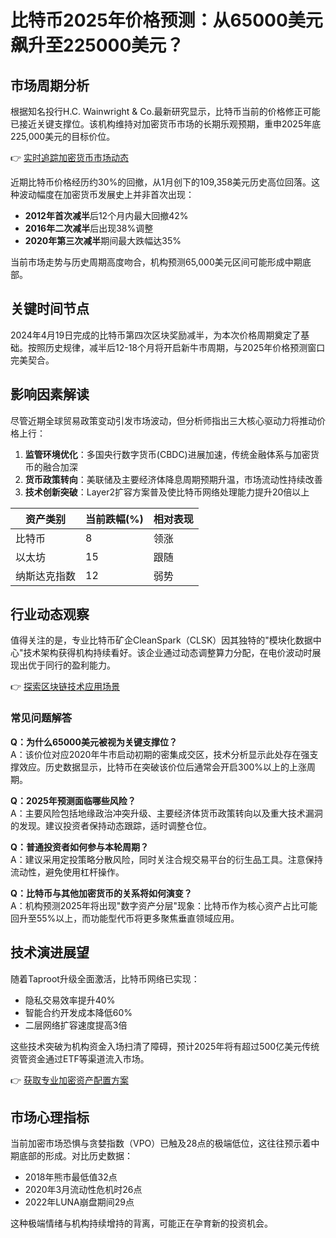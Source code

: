 # 比特币2025年价格预测：从65000美元飙升至225000美元？

## 市场周期分析
根据知名投行H.C. Wainwright & Co.最新研究显示，比特币当前的价格修正可能已接近关键支撑位。该机构维持对加密货币市场的长期乐观预期，重申2025年底225,000美元的目标价位。

👉 [实时追踪加密货币市场动态](https://bit.ly/okx_welcome)

近期比特币价格经历约30%的回撤，从1月创下的109,358美元历史高位回落。这种波动幅度在加密货币发展史上并非首次出现：  
- **2012年首次减半**后12个月内最大回撤42%  
- **2016年二次减半**后出现38%调整  
- **2020年第三次减半**期间最大跌幅达35%  

当前市场走势与历史周期高度吻合，机构预测65,000美元区间可能形成中期底部。

## 关键时间节点
2024年4月19日完成的比特币第四次区块奖励减半，为本次价格周期奠定了基础。按照历史规律，减半后12-18个月将开启新牛市周期，与2025年价格预测窗口完美契合。

## 影响因素解读
尽管近期全球贸易政策变动引发市场波动，但分析师指出三大核心驱动力将推动价格上行：  
1. **监管环境优化**：多国央行数字货币(CBDC)进展加速，传统金融体系与加密货币的融合加深  
2. **货币政策转向**：美联储及主要经济体降息周期预期升温，市场流动性持续改善  
3. **技术创新突破**：Layer2扩容方案普及使比特币网络处理能力提升20倍以上  

| 资产类别       | 当前跌幅(%) | 相对表现 |
|----------------|-------------|----------|
| 比特币         | 8           | 领涨     |
| 以太坊         | 15          | 跟随     |
| 纳斯达克指数   | 12          | 弱势     |

## 行业动态观察
值得关注的是，专业比特币矿企CleanSpark（CLSK）因其独特的"模块化数据中心"技术架构获得机构持续看好。该企业通过动态调整算力分配，在电价波动时展现出优于同行的盈利能力。

👉 [探索区块链技术应用场景](https://bit.ly/okx_welcome)

### 常见问题解答
**Q：为什么65000美元被视为关键支撑位？**  
A：该价位对应2020年牛市启动初期的密集成交区，技术分析显示此处存在强支撑效应。历史数据显示，比特币在突破该价位后通常会开启300%以上的上涨周期。

**Q：2025年预测面临哪些风险？**  
A：主要风险包括地缘政治冲突升级、主要经济体货币政策转向以及重大技术漏洞的发现。建议投资者保持动态跟踪，适时调整仓位。

**Q：普通投资者如何参与本轮周期？**  
A：建议采用定投策略分散风险，同时关注合规交易平台的衍生品工具。注意保持流动性，避免使用杠杆操作。

**Q：比特币与其他加密货币的关系将如何演变？**  
A：机构预测2025年将出现"数字资产分层"现象：比特币作为核心资产占比可能回升至55%以上，而功能型代币将更多聚焦垂直领域应用。

## 技术演进展望
随着Taproot升级全面激活，比特币网络已实现：  
- 隐私交易效率提升40%  
- 智能合约开发成本降低60%  
- 二层网络扩容速度提高3倍  

这些技术突破为机构资金入场扫清了障碍，预计2025年将有超过500亿美元传统资管资金通过ETF等渠道流入市场。

👉 [获取专业加密资产配置方案](https://bit.ly/okx_welcome)

## 市场心理指标
当前加密市场恐惧与贪婪指数（VPO）已触及28点的极端低位，这往往预示着中期底部的形成。对比历史数据：  
- 2018年熊市最低值32点  
- 2020年3月流动性危机时26点  
- 2022年LUNA崩盘期间29点  

这种极端情绪与机构持续增持的背离，可能正在孕育新的投资机会。
